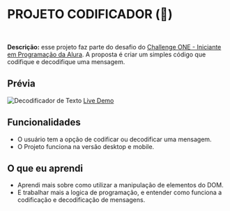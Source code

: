 # PROJETO CODIFICADOR (👾)
<br>

**Descrição:** esse projeto faz parte do desafio do [Challenge ONE - Iniciante em Programação da Alura](https://www.alura.com.br/challenges/challenge-one-logica). A proposta é criar um simples código que codifique e decodifique uma mensagem.

## Prévia

![Decodificador de Texto](https://github.com/gabrielucasantos/decodificador_challenge_alura/assets/132011614/fdf14d86-b0bd-42b3-92f2-078520ae5251)
[Live Demo](https://gabrielucasantos.github.io/decodificador_challenge_alura/)

## Funcionalidades

- O usuário tem a opção de codificar ou decodificar uma mensagem.
- O Projeto funciona na versão desktop e mobile.

## O que eu aprendi

- Aprendi mais sobre como utilizar a manipulação de elementos do DOM.
- E trabalhar mais a logica de programação, e entender como funciona a codificação e decodificação de mensagens.

